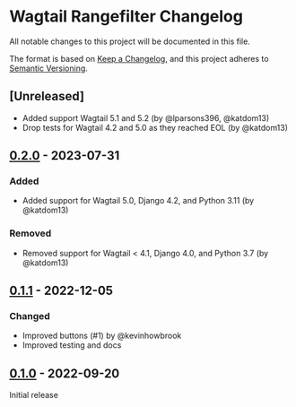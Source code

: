 # Wagtail Rangefilter Changelog

All notable changes to this project will be documented in this file.

The format is based on [Keep a Changelog](https://keepachangelog.com/en/1.0.0/),
and this project adheres to [Semantic Versioning](https://semver.org/spec/v2.0.0.html).

## [Unreleased]

- Added support Wagtail 5.1 and 5.2 (by @lparsons396, @katdom13)
- Drop tests for Wagtail 4.2 and 5.0 as they reached EOL (by @katdom13)

## [0.2.0] - 2023-07-31

### Added

- Added support for Wagtail 5.0, Django 4.2, and Python 3.11 (by @katdom13)

### Removed

- Removed support for Wagtail < 4.1, Django 4.0, and Python 3.7 (by @katdom13)

## [0.1.1] - 2022-12-05

### Changed

- Improved buttons (#1) by @kevinhowbrook
- Improved testing and docs

## [0.1.0] - 2022-09-20

Initial release

<!-- TEMPLATE - keep below to copy for new releases -->
<!--


## [x.y.z] - YYYY-MM-DD

### Added

- ...

### Changed

- ...

### Removed

- ...

-->


[0.2.0]: https://github.com/wunderweiss/wagtail-rangefilter/releases/tag/v0.2.0
[0.1.1]: https://github.com/wunderweiss/wagtail-rangefilter/releases/tag/v0.1.1
[0.1.0]: https://github.com/wunderweiss/wagtail-rangefilter/releases/tag/v0.1.0
